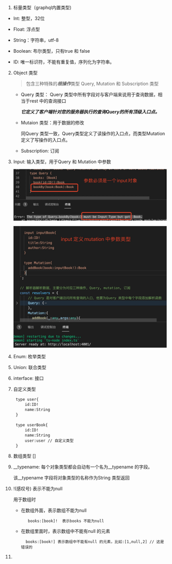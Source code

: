 1. 标量类型（graphql内置类型)

+ Int: 整型，32位

+ Float: 浮点型

+ String：字符串，utf-8

+ Boolean: 布尔类型，只有true 和 false

+ ID: 唯一标识符，不能有重复值，序列化为字符串。

2. Object 类型

   > 包含三种特殊的***根操作***类型 Query, Mutation 和 Subscription 类型

   + Query 类型： Query 类型中所有字段对与客户端来说用于查询数据，相当于rest 中的查询接口

       ***它定义了客户端针对您的服务器执行的查询Query的所有顶级入口点。***

   + Mutaion 类型：用于数据的修改

      同Query 类型一致，Query类型定义了读操作的入口点，而类型Mutation定义了写操作的入口点。

   + Subscription: 订阅

3. Input: 输入类型，用于Query 和 Mutation 中参数

    ![image](../assets/14.jpg)

    ![image](../assets/12.jpg)

4. Enum: 枚举类型

5. Union: 联合类型

6. interface: 接口

7. 自定义类型

        type user{
            id:ID!
            name:String
        }

        type userBook{
            id:ID!
            name:String
            user:user // 自定义类型
        }

8. 数组类型 []

9. __typename: 每个对象类型都会自动有一个名为__typename 的字段。

    该__typename 字段将对象类型的名称作为String 类型返回

2. !(感叹号) 表示不能为null

   用于数组时

   + 在数组外面，表示数组不能为null

            books:[book]!  表示books 不能为null
    
    + 在数组里面时，表示数组中不能有null 的元素

            books:[book!] 表示数组中不能有null 的元素，比如:[1,null,2] // 这是错误的

3. 